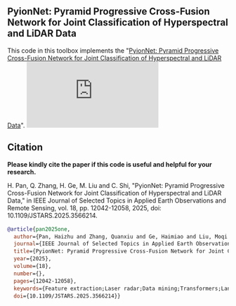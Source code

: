 ## PyionNet: Pyramid Progressive Cross-Fusion Network for Joint Classification of Hyperspectral and LiDAR Data
This code in this toolbox implements the "[PyionNet: Pyramid Progressive Cross-Fusion Network for Joint Classification of Hyperspectral and LiDAR Data](https://ieeexplore.ieee.org/abstract/document/10981987)".
![Alt text](https://github.com/HaiZhu-Pan/PyionNet/blob/master/image.pdf)
## Citation
**Please kindly cite the paper if this code is useful and helpful for your research.**

H. Pan, Q. Zhang, H. Ge, M. Liu and C. Shi, "PyionNet: Pyramid Progressive Cross-Fusion Network for Joint Classification of Hyperspectral and LiDAR Data," in IEEE Journal of Selected Topics in Applied Earth Observations and Remote Sensing, vol. 18, pp. 12042-12058, 2025, doi: 10.1109/JSTARS.2025.3566214.

```bibtex
@article{pan2025one,
  author={Pan, Haizhu and Zhang, Quanxiu and Ge, Haimiao and Liu, Moqi and Shi, Cuiping},
  journal={IEEE Journal of Selected Topics in Applied Earth Observations and Remote Sensing}, 
  title={PyionNet: Pyramid Progressive Cross-Fusion Network for Joint Classification of Hyperspectral and LiDAR Data}, 
  year={2025},
  volume={18},
  number={},
  pages={12042-12058},
  keywords={Feature extraction;Laser radar;Data mining;Transformers;Land surface;Accuracy;Roads;Hyperspectral imaging;Aggregates;Spatial databases;Cross-fusion;hyperspectral (HS);image classification;light detection and ranging (LiDAR);multiscale convolution},
  doi={10.1109/JSTARS.2025.3566214}}
